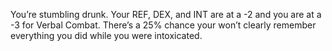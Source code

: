 You’re stumbling drunk. Your REF, DEX, and INT are at a -2 and you are at a -3 for Verbal Combat. There’s a 25% chance your won’t clearly remember everything you did while you were intoxicated.